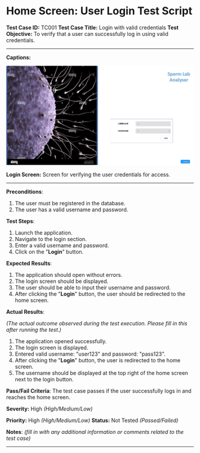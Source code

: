 # Home Screen: User Login Test Script

**Test Case ID:** TC001
**Test Case Title:** Login with valid credentials
**Test Objective:** To verify that a user can successfully log in using valid credentials.

---

**Captions:**

![**Login Screen:** Screen for verifying the user credentials for access.](Home%20Screen%20User%20Login%20Test%20Script%20fcb4205a2daf4ba4a18475ba20af121f/Untitled.png)

**Login Screen:** Screen for verifying the user credentials for access.

---

**Preconditions**:

1. The user must be registered in the database.
2. The user has a valid username and password.

**Test Steps**:

1. Launch the application.
2. Navigate to the login section.
3. Enter a valid username and password.
4. Click on the "**Login**" button.

**Expected Results**:

1. The application should open without errors.
2. The login screen should be displayed.
3. The user should be able to input their username and password.
4. After clicking the "**Login**" button, the user should be redirected to the home screen.

**Actual Results**:

*(The actual outcome observed during the test execution. Please fill in this after running the test.)*

1. The application opened successfully.
2. The login screen is displayed.
3. Entered valid username: "user123" and password: "pass123".
4. After clicking the "**Login**" button, the user is redirected to the home screen.
5. The username should be displayed at the top right of the home screen next to the login button.

**Pass/Fail Criteria**:
The test case passes if the user successfully logs in and reaches the home screen.

**Severity:** High *(High/Medium/Low)*  

**Priority:** High *(High/Medium/Low)*
**Status:** Not Tested *(Passed/Failed)*

**Notes**: *(fill in with any additional information or comments related to the test case)*

---
